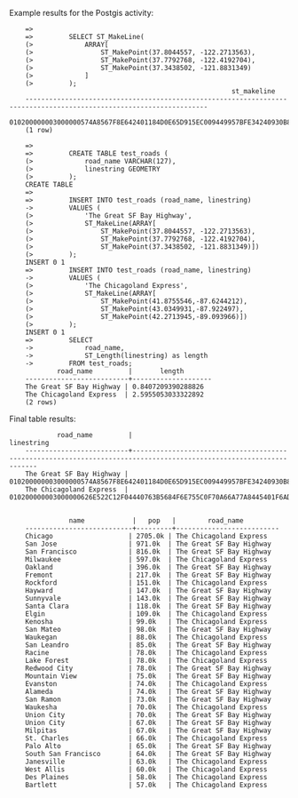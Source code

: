 Example results for the Postgis activity:


        => 
        =>         SELECT ST_MakeLine(
        (>             ARRAY[
        (>                 ST_MakePoint(37.8044557, -122.2713563),
        (>                 ST_MakePoint(37.7792768, -122.4192704),
        (>                 ST_MakePoint(37.3438502, -121.8831349)
        (>             ]
        (>         );
                                                            st_makeline                                                     
        --------------------------------------------------------------------------------------------------------------------
        010200000003000000574A8567F8E642401184D0E65D915EC009449957BFE34240930B8453D59A5EC08DDC894803AC4240335D3E4885785EC0
        (1 row)

        => 
        =>         CREATE TABLE test_roads (
        (>             road_name VARCHAR(127),
        (>             linestring GEOMETRY
        (>         );
        CREATE TABLE
        => 
        =>         INSERT INTO test_roads (road_name, linestring)
        ->         VALUES (
        (>             'The Great SF Bay Highway',
        (>             ST_MakeLine(ARRAY[
        (>                 ST_MakePoint(37.8044557, -122.2713563),
        (>                 ST_MakePoint(37.7792768, -122.4192704),
        (>                 ST_MakePoint(37.3438502, -121.8831349)])
        (>         );
        INSERT 0 1
        =>         INSERT INTO test_roads (road_name, linestring)
        ->         VALUES (
        (>             'The Chicagoland Express',
        (>             ST_MakeLine(ARRAY[
        (>                 ST_MakePoint(41.8755546,-87.6244212),
        (>                 ST_MakePoint(43.0349931,-87.922497),
        (>                 ST_MakePoint(42.2713945,-89.093966)])
        (>         );
        INSERT 0 1
        =>         SELECT
        ->             road_name,
        ->             ST_Length(linestring) as length
        ->         FROM test_roads;
                road_name         |       length       
        --------------------------+--------------------
        The Great SF Bay Highway | 0.8407209390288826
        The Chicagoland Express  | 2.5955053033322892
        (2 rows)



Final table results:

                road_name         |                                                     linestring                                                     
        --------------------------+--------------------------------------------------------------------------------------------------------------------
        The Great SF Bay Highway | 010200000003000000574A8567F8E642401184D0E65D915EC009449957BFE34240930B8453D59A5EC08DDC894803AC4240335D3E4885785EC0
        The Chicagoland Express  | 010200000003000000626E522C12F04440763B5684F6E755C0F70A66A77A8445401F6ADB300AFB55C03AE8120EBD224540E63BF889034656C0


                   name            |   pop   |        road_name         
        ---------------------------+---------+--------------------------
        Chicago                   | 2705.0k | The Chicagoland Express
        San Jose                  | 971.0k  | The Great SF Bay Highway
        San Francisco             | 816.0k  | The Great SF Bay Highway
        Milwaukee                 | 597.0k  | The Chicagoland Express
        Oakland                   | 396.0k  | The Great SF Bay Highway
        Fremont                   | 217.0k  | The Great SF Bay Highway
        Rockford                  | 151.0k  | The Chicagoland Express
        Hayward                   | 147.0k  | The Great SF Bay Highway
        Sunnyvale                 | 143.0k  | The Great SF Bay Highway
        Santa Clara               | 118.0k  | The Great SF Bay Highway
        Elgin                     | 109.0k  | The Chicagoland Express
        Kenosha                   | 99.0k   | The Chicagoland Express
        San Mateo                 | 98.0k   | The Great SF Bay Highway
        Waukegan                  | 88.0k   | The Chicagoland Express
        San Leandro               | 85.0k   | The Great SF Bay Highway
        Racine                    | 78.0k   | The Chicagoland Express
        Lake Forest               | 78.0k   | The Chicagoland Express
        Redwood City              | 78.0k   | The Great SF Bay Highway
        Mountain View             | 75.0k   | The Great SF Bay Highway
        Evanston                  | 74.0k   | The Chicagoland Express
        Alameda                   | 74.0k   | The Great SF Bay Highway
        San Ramon                 | 73.0k   | The Great SF Bay Highway
        Waukesha                  | 70.0k   | The Chicagoland Express
        Union City                | 70.0k   | The Great SF Bay Highway
        Union City                | 67.0k   | The Great SF Bay Highway
        Milpitas                  | 67.0k   | The Great SF Bay Highway
        St. Charles               | 66.0k   | The Chicagoland Express
        Palo Alto                 | 65.0k   | The Great SF Bay Highway
        South San Francisco       | 64.0k   | The Great SF Bay Highway
        Janesville                | 63.0k   | The Chicagoland Express
        West Allis                | 60.0k   | The Chicagoland Express
        Des Plaines               | 58.0k   | The Chicagoland Express
        Bartlett                  | 57.0k   | The Chicagoland Express

